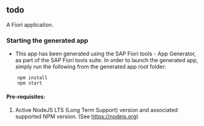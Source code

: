 ## todo

A Fiori application.

### Starting the generated app

-   This app has been generated using the SAP Fiori tools - App Generator, as part of the SAP Fiori tools suite.  In order to launch the generated app, simply run the following from the generated app root folder:

```
    npm install
    npm start
```

#### Pre-requisites:

1. Active NodeJS LTS (Long Term Support) version and associated supported NPM version.  (See https://nodejs.org)


